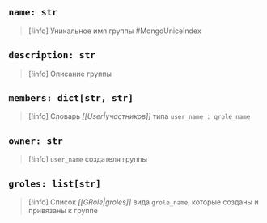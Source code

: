 ## `name: str`
> [!info] Уникальное имя группы #MongoUniceIndex 

## `description: str`
> [!info] Описание группы

## `members: dict[str, str]`
> [!info] Словарь *[[User|участников]]* типа `user_name : grole_name`  

## `owner: str`
> [!info] `user_name`  cоздателя группы

## `groles: list[str]`
> [!info] Список *[[GRole|groles]]* вида `grole_name`, которые созданы и привязаны к группе
> 
